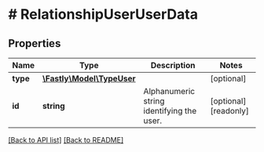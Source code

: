 # # RelationshipUserUserData

## Properties

Name | Type | Description | Notes
------------ | ------------- | ------------- | -------------
**type** | [**\Fastly\Model\TypeUser**](TypeUser.md) |  | [optional]
**id** | **string** | Alphanumeric string identifying the user. | [optional] [readonly]

[[Back to API list]](../../README.md#endpoints) [[Back to README]](../../README.md)
